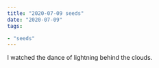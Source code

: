 ```yaml
---
title: "2020-07-09 seeds"
date: "2020-07-09"
tags:

- "seeds"
---
```


I watched the dance of lightning behind the clouds.